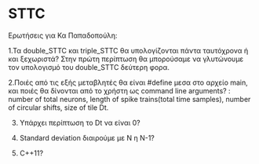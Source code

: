 # STTC

Ερωτήσεις για Κα Παπαδοπούλη:

1.Τα double_STTC και triple_STTC θα υπολογίζονται πάντα ταυτόχρονα ή και ξεχωριστά? 
  Στην πρώτη περίπτωση θα μπορούσαμε να γλυτώνουμε τον υπολογισμό του double_STTC δεύτερη φορα.

2.Ποιές από τις εξής μεταβλητές θα είναι #define μεσα στο αρχείο main, και ποιές θα δίνονται από το χρήστη 
  ως command line arguments? : number of total neurons, length of spike trains(total time samples), number of circular 
  shifts, size of tile Dt. 

3. Υπάρχει περίπτωση το Dt να είναι 0?

4. Standard deviation διαιρούμε με Ν η Ν-1?

5. C++11?


